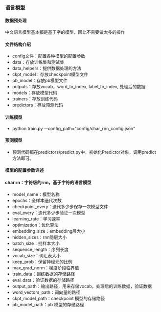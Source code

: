 ### 语言模型

#### 数据预处理
中文语言模型基本都是基于字的模型，因此不需要做太多的操作

#### 文件结构介绍
* config文件：配置各种模型的配置参数
* data：存放训练集和测试集
* data_helpers：提供数据处理的方法
* ckpt_model：存放checkpoint模型文件
* pb_model：存放pb模型文件
* outputs：存放vocab，word_to_index, label_to_index, 处理后的数据
* models：存放模型代码
* trainers：存放训练代码
* predictors：存放预测代码

#### 训练模型
* python train.py --config_path="config/char_rnn_config.json"

#### 预测模型
* 预测代码都在predictors/predict.py中，初始化Predictor对象，调用predict方法即可。

#### 模型的配置参数详述

#### char rn：字符级的rnn，基于字符的语言模型
* model_name：模型名称
* epochs：全样本迭代次数
* checkpoint_every：迭代多少步保存一次模型文件
* eval_every：迭代多少步验证一次模型
* learning_rate：学习速率
* optimization：优化算法
* embedding_size：embedding层大小
* hidden_sizes：rnn隐层大小
* batch_size：批样本大小
* sequence_length：序列长度
* vocab_size：词汇表大小
* keep_prob：保留神经元的比例
* max_grad_norm：梯度阶段临界值
* train_data：训练数据的存储路径
* eval_data：验证数据的存储路径
* output_path：输出路径，用来存储vocab，处理后的训练数据，验证数据
* word_vectors_path：词向量的路径
* ckpt_model_path：checkpoint 模型的存储路径
* pb_model_path：pb 模型的存储路径